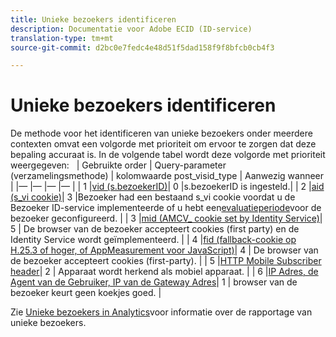 ```yaml
---
title: Unieke bezoekers identificeren
description: Documentatie voor Adobe ECID (ID-service)
translation-type: tm+mt
source-git-commit: d2bc0e7fedc4e48d51f5dad158f9f8bfcb0cb4f3

---
```



# Unieke bezoekers identificeren

De methode voor het identificeren van unieke bezoekers onder meerdere contexten omvat een volgorde met prioriteit om ervoor te zorgen dat deze bepaling accuraat is. In de volgende tabel wordt deze volgorde met prioriteit weergegeven:
 
| Gebruikte order | Query-parameter (verzamelingsmethode) | kolomwaarde post_visid_type | Aanwezig wanneer |
|— |— |— |— |
| 1 |[vid (s.bezoekerID)](https://docs.adobe.com/content/help/en/analytics/technotes/visitor-identification.html)| 0 |s.bezoekerID is ingesteld.|
| 2 |[aid (s_vi cookie)](https://docs.adobe.com/content/help/en/analytics/technotes/visitor-identification.html)| 3 |Bezoeker had een bestaand s_vi cookie voordat u de Bezoeker ID-service implementeerde of u hebt een[evaluatieperiode](https://docs.adobe.com/content/help/en/id-service/using/reference/analytics-reference/grace-period.html)voor de bezoeker geconfigureerd. |
| 3 |[mid (AMCV_ cookie set by Identity Service)](https://docs.adobe.com/content/help/en/id-service/using/home.html)| 5 | De browser van de bezoeker accepteert cookies (first party) en de Identity Service wordt geïmplementeerd. |
| 4 |[fid (fallback-cookie op H.25.3 of hoger, of AppMeasurement voor JavaScript)](https://docs.adobe.com/content/help/en/analytics/technotes/visitor-identification.html)| 4 | De browser van de bezoeker accepteert cookies (first-party). |
| 5 |[HTTP Mobile Subscriber header](https://docs.adobe.com/content/help/en/analytics/technotes/visitor-identification.html)| 2 | Apparaat wordt herkend als mobiel apparaat. |
| 6 |[IP Adres, de Agent van de Gebruiker, IP van de Gateway Adres](https://docs.adobe.com/content/help/en/analytics/technotes/visitor-identification.html)| 1 | browser van de bezoeker keurt geen koekjes goed. |

Zie [Unieke bezoekers in Analytics](https://docs.adobe.com/content/help/en/analytics/components/variables/dimensions-reports/reports-unique-visitors-v15-dsc.html)voor informatie over de rapportage van unieke bezoekers.
